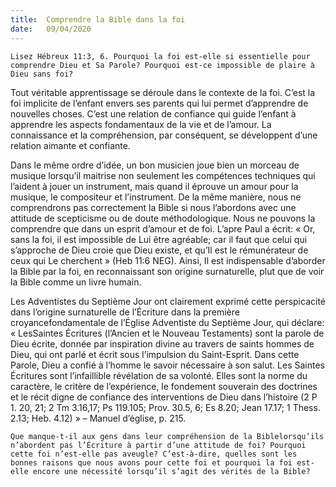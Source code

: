 ```yaml
---
title:  Comprendre la Bible dans la foi
date:   09/04/2020
---
```


`Lisez Hébreux 11:3, 6. Pourquoi la foi est-elle si essentielle pour comprendre Dieu et Sa Parole? Pourquoi est-ce impossible de plaire à Dieu sans foi?`

Tout véritable apprentissage se déroule dans le contexte de la foi. C’est la foi implicite de l’enfant envers ses parents qui lui permet d’apprendre de nouvelles choses. C’est une relation de confiance qui guide l’enfant à apprendre les aspects fondamentaux de la vie et de l’amour. La connaissance et la compréhension, par conséquent, se développent d’une relation aimante et confiante.

Dans le même ordre d’idée, un bon musicien joue bien un morceau de musique lorsqu’il maitrise non seulement les compétences techniques qui l’aident à jouer un instrument, mais quand il éprouve un amour pour la musique, le compositeur et l’instrument. De la même manière, nous ne comprendrons pas correctement la Bible si nous l’abordons avec une attitude de scepticisme ou de doute méthodologique. Nous ne pouvons la comprendre que dans un esprit d’amour et de foi. L’apre Paul a écrit: « Or, sans la foi, il est impossible de Lui être agréable; car il faut que celui qui s’approche de Dieu croie que Dieu existe, et qu’Il est le rémunérateur de ceux qui Le cherchent » (Heb 11:6 NEG). Ainsi, Il est indispensable d’aborder la Bible par la foi, en reconnaissant son origine surnaturelle, plut que de voir la Bible comme un livre humain.

Les Adventistes du Septième Jour ont clairement exprimé cette perspicacité dans l’origine surnaturelle de l’Écriture dans la première croyancefondamentale de l’Église Adventiste du Septième Jour, qui déclare: « LesSaintes Écritures (l’Ancien et le Nouveau Testaments) sont la parole de Dieu écrite, donnée par inspiration divine au travers de saints hommes de Dieu, qui ont parlé et écrit sous l’impulsion du Saint-Esprit. Dans cette Parole, Dieu a confié à l’homme le savoir nécessaire à son salut. Les Saintes Écritures sont l’infaillible révélation de sa volonté. Elles sont la norme du caractère, le critère de l’expérience, le fondement souverain des doctrines et le récit digne de confiance des interventions de Dieu dans l’histoire (2 P 1. 20, 21; 2 Tm 3.16,17; Ps 119.105; Prov. 30.5, 6; Es 8.20; Jean 17.17; 1 Thess. 2.13; Heb. 4.12) » – Manuel d’église, p. 215.

`Que manque-t-il aux gens dans leur compréhension de la Biblelorsqu’ils n’abordent pas l’Écriture à partir d’une attitude de foi? Pourquoi cette foi n’est-elle pas aveugle? C’est-à-dire, quelles sont les bonnes raisons que nous avons pour cette foi et pourquoi la foi est-elle encore une nécessité lorsqu’il s’agit des vérités de la Bible?`
